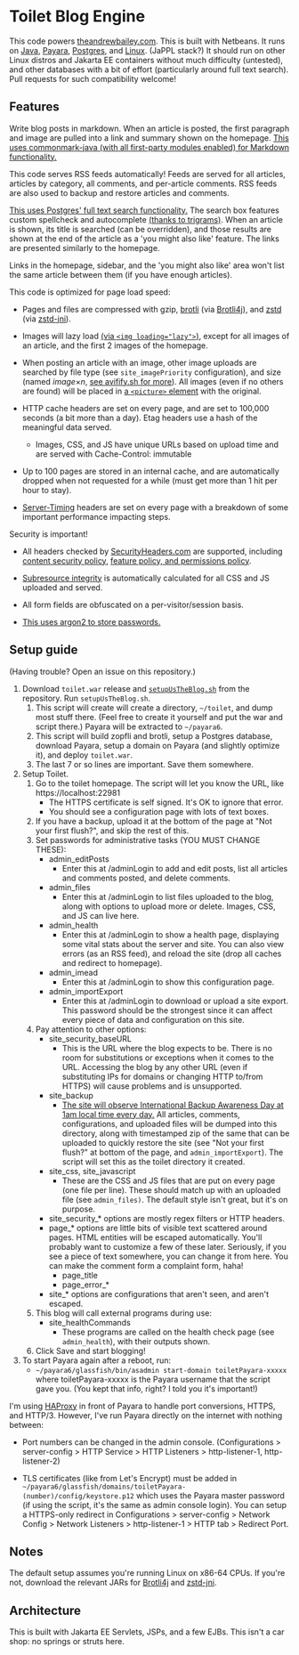 # Toilet Blog Engine

This code powers [theandrewbailey.com](https://theandrewbailey.com/). This is built with Netbeans. It runs on [Java](https://openjdk.org/), [Payara](https://www.payara.fish/), [Postgres](https://www.postgresql.org/), and [Linux](https://www.debian.org/). (JaPPL stack?) It should run on other Linux distros and Jakarta EE containers without much difficulty (untested), and other databases with a bit of effort (particularly around full text search). Pull requests for such compatibility welcome!

## Features

Write blog posts in markdown. When an article is posted, the first paragraph and image are pulled into a link and summary shown on the homepage. [This uses commonmark-java (with all first-party modules enabled) for Markdown functionality.](https://github.com/commonmark/commonmark-java)

This code serves RSS feeds automatically! Feeds are served for all articles, articles by category, all comments, and per-article comments. RSS feeds are also used to backup and restore articles and comments.

[This uses Postgres' full text search functionality.](https://www.postgresql.org/docs/current/textsearch.html) The search box features custom spellcheck and autocomplete [(thanks to trigrams)](https://www.postgresql.org/docs/current/pgtrgm.html). When an article is shown, its title is searched (can be overridden), and those results are shown at the end of the article as a 'you might also like' feature. The links are presented similarly to the homepage.

Links in the homepage, sidebar, and the 'you might also like' area won't list the same article between them (if you have enough articles).

This code is optimized for page load speed:

* Pages and files are compressed with gzip, [brotli](https://github.com/google/brotli) (via [Brotli4j](https://github.com/hyperxpro/Brotli4j)), and [zstd](https://facebook.github.io/zstd/) (via [zstd-jni](https://github.com/luben/zstd-jni)).

* Images will lazy load [(via `<img loading="lazy">`)](https://developer.mozilla.org/en-US/docs/Web/HTML/Element/img#loading), except for all images of an article, and the first 2 images of the homepage.

* When posting an article with an image, other image uploads are searched by file type (see `site_imagePriority` configuration), and size (named *image*×*n*, [see avifify.sh for more](https://gist.github.com/theandrewbailey/4e05e20a229ef2f2c1f9a6d0e326ec2a)). All images (even if no others are found) will be placed in [a `<picture>` element](https://developer.mozilla.org/en-US/docs/Web/HTML/Element/picture) with the original.

* HTTP cache headers are set on every page, and are set to 100,000 seconds (a bit more than a day). Etag headers use a hash of the meaningful data served.
	* Images, CSS, and JS have unique URLs based on upload time and are served with Cache-Control: immutable

* Up to 100 pages are stored in an internal cache, and are automatically dropped when not requested for a while (must get more than 1 hit per hour to stay).

* [Server-Timing](https://developer.mozilla.org/en-US/docs/Web/API/Performance_API/Server_timing) headers are set on every page with a breakdown of some important performance impacting steps.

Security is important!

* All headers checked by [SecurityHeaders.com](https://securityheaders.com/) are supported, including [content security policy](https://developer.mozilla.org/en-US/docs/Web/HTTP/CSP), [feature policy, and permissions policy](https://developer.mozilla.org/en-US/docs/Web/HTTP/Permissions_Policy).

* [Subresource integrity](https://developer.mozilla.org/en-US/docs/Web/Security/Subresource_Integrity) is automatically calculated for all CSS and JS uploaded and served.

* All form fields are obfuscated on a per-visitor/session basis.

* [This uses argon2 to store passwords.](https://github.com/Password4j/password4j)

## Setup guide

(Having trouble? Open an issue on this repository.)

1. Download `toilet.war` release and [`setupUsTheBlog.sh`](https://github.com/theandrewbailey/toilet/blob/master/setupUsTheBlog.sh) from the repository. Run `setupUsTheBlog.sh`.
	1. This script will create will create a directory, `~/toilet`, and dump most stuff there. (Feel free to create it yourself and put the war and script there.) Payara will be extracted to `~/payara6`.
	1. This script will build zopfli and brotli, setup a Postgres database, download Payara, setup a domain on Payara (and slightly optimize it), and deploy `toilet.war`.
	1. The last 7 or so lines are important. Save them somewhere.
1. Setup Toilet.
	1. Go to the toilet homepage. The script will let you know the URL, like https://localhost:22981
		* The HTTPS certificate is self signed. It's OK to ignore that error.
		* You should see a configuration page with lots of text boxes.
	1. If you have a backup, upload it at the bottom of the page at "Not your first flush?", and skip the rest of this.
	1. Set passwords for administrative tasks (YOU MUST CHANGE THESE):
		* admin_editPosts
			* Enter this at /adminLogin to add and edit posts, list all articles and comments posted, and delete comments.
		* admin_files
			* Enter this at /adminLogin to list files uploaded to the blog, along with options to upload more or delete. Images, CSS, and JS can live here.
		* admin_health
			* Enter this at /adminLogin to show a health page, displaying some vital stats about the server and site. You can also view errors (as an RSS feed), and reload the site (drop all caches and redirect to homepage).
		* admin_imead
			* Enter this at /adminLogin to show this configuration page.
		* admin_importExport
			* Enter this at /adminLogin to download or upload a site export. This password should be the strongest since it can affect every piece of data and configuration on this site.
	1. Pay attention to other options:
		* site_security_baseURL
			* This is the URL where the blog expects to be. There is no room for substitutions or exceptions when it comes to the URL. Accessing the blog by any other URL (even if substituting IPs for domains or changing HTTP to/from HTTPS) will cause problems and is unsupported.
		* site_backup
			* [The site will observe International Backup Awareness Day at 1am local time every day.](https://blog.codinghorror.com/international-backup-awareness-day/) All articles, comments, configurations, and uploaded files will be dumped into this directory, along with timestamped zip of the same that can be uploaded to quickly restore the site (see "Not your first flush?" at bottom of the page, and `admin_importExport`). The script will set this as the toilet directory it created.
		* site_css, site_javascript
			* These are the CSS and JS files that are put on every page (one file per line). These should match up with an uploaded file (see `admin_files)`. The default style isn't great, but it's on purpose.
		* site_security_* options are mostly regex filters or HTTP headers.
		* page_* options are little bits of visible text scattered around pages. HTML entities will be escaped automatically. You'll probably want to customize a few of these later. Seriously, if you see a piece of text somewhere, you can change it from here. You can make the comment form a complaint form, haha!
			* page_title
			* page_error_*
		* site_* options are configurations that aren't seen, and aren't escaped.
	1. This blog will call external programs during use:
		* site_healthCommands
			* These programs are called on the health check page (see `admin_health`), with their outputs shown.
	1. Click Save and start blogging!
1. To start Payara again after a reboot, run:
	* `~/payara6/glassfish/bin/asadmin start-domain toiletPayara-xxxxx` where toiletPayara-xxxxx is the Payara username that the script gave you. (You kept that info, right? I told you it's important!)

I'm using [HAProxy](https://www.haproxy.org/) in front of Payara to handle port conversions, HTTPS, and HTTP/3. However, I've run Payara directly on the internet with nothing between:

* Port numbers can be changed in the admin console. (Configurations > server-config > HTTP Service > HTTP Listeners > http-listener-1, http-listener-2)

* TLS certificates (like from Let's Encrypt) must be added in `~/payara6/glassfish/domains/toiletPayara-(number)/config/keystore.p12` which uses the Payara master password (if using the script, it's the same as admin console login). You can setup a HTTPS-only redirect in Configurations > server-config > Network Config > Network Listeners > http-listener-1 > HTTP tab > Redirect Port.

## Notes

The default setup assumes you're running Linux on x86-64 CPUs. If you're not, download the relevant JARs for [Brotli4j](https://repo1.maven.org/maven2/com/aayushatharva/brotli4j/) and [zstd-jni](https://repo1.maven.org/maven2/com/github/luben/zstd-jni/).

## Architecture

This is built with Jakarta EE Servlets, JSPs, and a few EJBs. This isn't a car shop: no springs or struts here.

